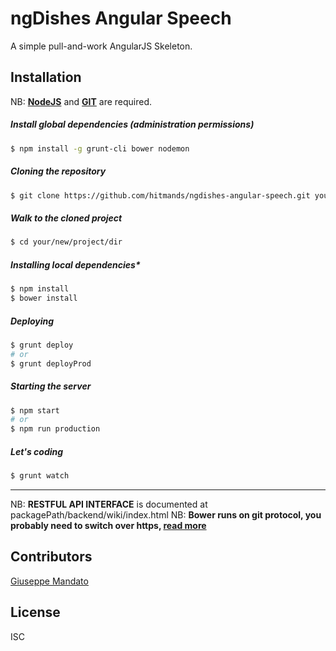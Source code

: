 # ngDishes Angular Speech
A simple pull-and-work AngularJS Skeleton.


## Installation
NB: [**NodeJS**](https://nodejs.org/en/) and [**GIT**](https://git-scm.com/) are required.

##### Install global dependencies (*administration permissions*)
```bash
$ npm install -g grunt-cli bower nodemon
```

##### Cloning the repository
```bash
$ git clone https://github.com/hitmands/ngdishes-angular-speech.git your/new/project/dir
```

##### Walk to the cloned project
```bash
$ cd your/new/project/dir
```

##### Installing local dependencies*
```bash
$ npm install
$ bower install
```

##### Deploying
```bash
$ grunt deploy
# or
$ grunt deployProd
```

##### Starting the server
```bash
$ npm start
# or
$ npm run production
```

##### Let's coding
```bash
$ grunt watch
```

---
NB: **RESTFUL API INTERFACE** is documented at packagePath/backend/wiki/index.html
NB: **Bower runs on git protocol, you probably need to switch over https, [read more](http://stackoverflow.com/questions/4891527/git-protocol-blocked-by-company-how-can-i-get-around-that)**

## Contributors
[Giuseppe Mandato](http://github.com/hitmands)

## License
ISC
